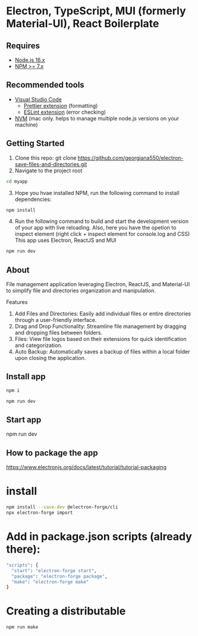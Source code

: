 # Electron, TypeScript, MUI (formerly Material-UI), React Boilerplate

## Requires

- [Node.js 16.x](https://nodejs.org/en/)
- [NPM >= 7.x](https://github.com/npm/cli)

## Recommended tools

- [Visual Studio Code](https://code.visualstudio.com/)
  - [Prettier extension](https://marketplace.visualstudio.com/items?itemName=esbenp.prettier-vscode) (formatting)
  - [ESLint extension](https://marketplace.visualstudio.com/items?itemName=dbaeumer.vscode-eslint) (error checking)
- [NVM](https://github.com/nvm-sh/nvm) (mac only. helps to manage multiple node.js versions on your machine)

## Getting Started

1. Clone this repo: git clone https://github.com/georgiana550/electron-save-files-and-directories.git
2. Navigate to the project root

```sh
cd myapp
```

3. Hope you hvae installed NPM, run the following command to install dependencies:

```sh
npm install
```

4. Run the following command to build and start the development version of your app with live reloading.
Also, here you have the opetion to inspect element (right click + inspect element for console.log and CSS)
This app uses Electron, ReactJS and MUI

```sh
npm run dev
```

## About
File management application leveraging Electron, ReactJS, and Material-UI to simplify file and directories organization and manipulation.

Features
1. Add Files and Directories: Easily add individual files or entire directories through a user-friendly interface.
2. Drag and Drop Functionality: Streamline file management by dragging and dropping files between folders.
3. Files: View file logos based on their extensions for quick identification and categorization.
4. Auto Backup: Automatically saves a backup of files within a local folder upon closing the application.

## Install app
```sh
npm i
```
```sh
npm run dev
```

## Start app
npm run dev

## How to package the app 
https://www.electronjs.org/docs/latest/tutorial/tutorial-packaging
# install
```sh
npm install --save-dev @electron-forge/cli
npx electron-forge import
```

# Add in package.json scripts (already there):
```sh
"scripts": {
  "start": "electron-forge start",
  "package": "electron-forge package",
  "make": "electron-forge make"
}
```

# Creating a distributable
```sh
npm run make
```